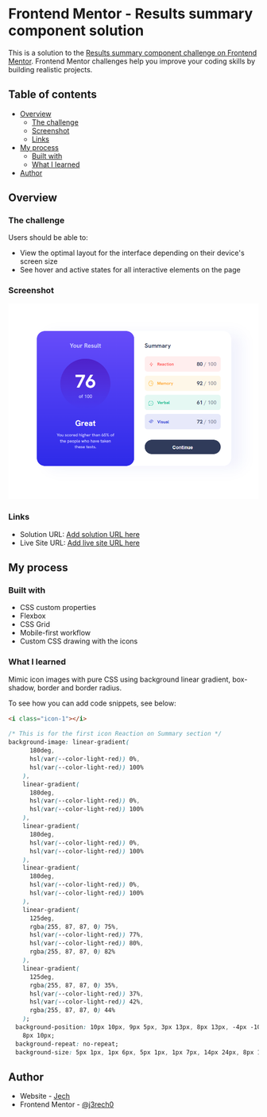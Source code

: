 # Frontend Mentor - Results summary component solution

This is a solution to the [Results summary component challenge on Frontend Mentor](https://www.frontendmentor.io/challenges/results-summary-component-CE_K6s0maV). Frontend Mentor challenges help you improve your coding skills by building realistic projects. 

## Table of contents

- [Overview](#overview)
  - [The challenge](#the-challenge)
  - [Screenshot](#screenshot)
  - [Links](#links)
- [My process](#my-process)
  - [Built with](#built-with)
  - [What I learned](#what-i-learned)
- [Author](#author)



## Overview

### The challenge

Users should be able to:

- View the optimal layout for the interface depending on their device's screen size
- See hover and active states for all interactive elements on the page

### Screenshot

![](./screenshot.png)

### Links

- Solution URL: [Add solution URL here](https://your-solution-url.com)
- Live Site URL: [Add live site URL here](https://your-live-site-url.com)

## My process

### Built with

- CSS custom properties
- Flexbox
- CSS Grid
- Mobile-first workflow
- Custom CSS drawing with the icons

### What I learned

Mimic icon images with pure CSS using background linear gradient, box-shadow, border and border radius.

To see how you can add code snippets, see below:

```html
<i class="icon-1"></i>
```

```css
/* This is for the first icon Reaction on Summary section */
background-image: linear-gradient(
      180deg,
      hsl(var(--color-light-red)) 0%,
      hsl(var(--color-light-red)) 100%
    ),
    linear-gradient(
      180deg,
      hsl(var(--color-light-red)) 0%,
      hsl(var(--color-light-red)) 100%
    ),
    linear-gradient(
      180deg,
      hsl(var(--color-light-red)) 0%,
      hsl(var(--color-light-red)) 100%
    ),
    linear-gradient(
      180deg,
      hsl(var(--color-light-red)) 0%,
      hsl(var(--color-light-red)) 100%
    ),
    linear-gradient(
      125deg,
      rgba(255, 87, 87, 0) 75%,
      hsl(var(--color-light-red)) 77%,
      hsl(var(--color-light-red)) 80%,
      rgba(255, 87, 87, 0) 82%
    ),
    linear-gradient(
      125deg,
      rgba(255, 87, 87, 0) 35%,
      hsl(var(--color-light-red)) 37%,
      hsl(var(--color-light-red)) 42%,
      rgba(255, 87, 87, 0) 44%
    );
  background-position: 10px 10px, 9px 5px, 3px 13px, 8px 13px, -4px -10px,
    8px 10px;
  background-repeat: no-repeat;
  background-size: 5px 1px, 1px 6px, 5px 1px, 1px 7px, 14px 24px, 8px 14px;
```

## Author

- Website - [Jech](https://jerecho.com/)
- Frontend Mentor - [@j3rech0](https://www.frontendmentor.io/profile/j3rech0)

